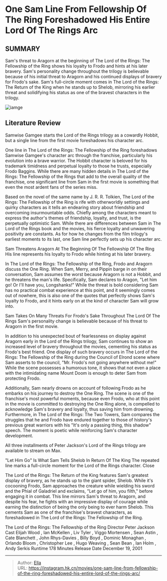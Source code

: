 # One Sam Line From Fellowship Of The Ring Foreshadowed His Entire Lord Of The Rings Arc


## SUMMARY 



  Sam&#39;s threat to Aragorn at the beginning of The Lord of the Rings: The Fellowship of the Ring shows his loyalty to Frodo and hints at his later bravery.   Sam&#39;s personality change throughout the trilogy is believable because of his initial threat to Aragorn and his continued displays of bravery for Frodo&#39;s sake.   Sam&#39;s full-circle moment comes in The Lord of the Rings: The Return of the King when he stands up to Shelob, mirroring his earlier threat and solidifying his status as one of the bravest characters in the trilogy.  

![iamge](https://static1.srcdn.com/wordpress/wp-content/uploads/2023/12/sean-astin-as-samwise-gamgee-in-the-lord-of-the-rings-the-fellowship-of-the-ring.jpg)

## Literature Review
Samwise Gamgee starts the Lord of the Rings trilogy as a cowardly Hobbit, but a single line from the first movie foreshadows his character arc.




One line in The Lord of the Rings: The Fellowship of the Ring foreshadows Samwise Gamgee&#39;s character arc through the franchise, particularly his evolution into a brave warrior. The Hobbit character is beloved for his trademark timidness and perpetual loyalty to those he trusts, especially Frodo Baggins. While there are many hidden details in The Lord of the Rings: The Fellowship of the Rings that add to the overall quality of the franchise, one significant line from Sam in the first movie is something that even the most ardent fans of the series miss.




Based on the novel of the same name by J. R. R. Tolkien, The Lord of the Rings: The Fellowship of the Ring is rife with otherworldly settings and quirky characters as it tells an endearing story about friendship and overcoming insurmountable odds. Chiefly among the characters meant to express the author&#39;s themes of friendship, loyalty, and trust, is the perpetually optimistic Sam. While there are differences between Sam in The Lord of the Rings book and the movies, his fierce loyalty and unwavering positivity are constants. As for how he changes from the film trilogy&#39;s earliest moments to its last, one Sam line perfectly sets up his character arc.


 Sam Threatens Aragorn At The Beginning Of The Fellowship Of The Ring 
His line represents his loyalty to Frodo while hinting at his later bravery.
          

In The Lord of the Rings: The Fellowship of the Ring, Frodo and Aragorn discuss the One Ring. When Sam, Merry, and Pippin barge in on their conversation, Sam assumes the worst because Aragorn is not a Hobbit, and he threatens the man&#39;s life. Specifically, Sam declares to Aragon, &#34;Let him go! Or I&#39;ll have you, Longshanks!&#34; While the threat is bold considering Sam has no practical combat experience at this point, and it seemingly comes out of nowhere, this is also one of the quotes that perfectly shows Sam&#39;s loyalty to Frodo, and it hints early on at the kind of character Sam will grow into.





 



 Sam Takes On Many Threats For Frodo&#39;s Sake Throughout The Lord Of The Rings 
Sam&#39;s personality change is believable because of his threat to Aragorn in the first movie.
          

In addition to his unexpected bout of fearlessness on display against Aragorn early in the Lord of the Rings trilogy, Sam continues to show an increased level of bravery throughout the movies, cementing his status as Frodo&#39;s best friend. One display of such bravery occurs in The Lord of the Rings: The Fellowship of the Ring during the Council of Elrond scene where Sam asserts to the council, &#34;Mr. Frodo&#39;s not going anywhere without me!&#34; While the scene possesses a humorous tone, it shows that not even a place with the intimidating name Mount Doom is enough to deter Sam from protecting Frodo.





 

Additionally, Sam nearly drowns on account of following Frodo as he embarks on his journey to destroy the One Ring. The scene is one of the franchise&#39;s most powerful moments, because even Frodo, who at this point in the movie is committed to destroying the One Ring alone, is compelled to acknowledge Sam&#39;s bravery and loyalty, thus saving him from drowning. Furthermore, in The Lord of the Rings: The Two Towers, Sam compares the struggles that he and Frodo have endured together to those of history&#39;s previous great warriors with his &#34;It&#39;s only a passing thing, this shadow&#34; speech. The moment is poetic while reinforcing Sam&#39;s character development.



All three installments of Peter Jackson&#39;s Lord of the Rings trilogy are available to stream on Max.









 &#34;Let Him Go&#34; Is What Sam Tells Shelob In Return Of The King 
The repeated line marks a full-circle moment for the Lord of the Rings character.
   Close     

The Lord of the Rings: The Return of the King features Sam&#39;s greatest display of bravery, as he stands up to the giant spider, Shelob. While it&#39;s cocooning Frodo, Sam approaches the creature while wielding his sword and the Phial of Galadriel and exclaims, &#34;Let go of him, you filth,&#34; before engaging it in combat. This line mirrors Sam&#39;s threat to Aragorn, and despite his fear, he fights with an impressive display of courage while earning the distinction of being the only being to ever harm Shelob. This cements Sam as one of the franchise&#39;s bravest characters, as foreshadowed in The Lord of the Rings: The Fellowship of the Ring.


 




  The Lord of the Rings: The Fellowship of the Ring   Director   Peter Jackson    Cast   Elijah Wood , Ian McKellen , Liv Tyler , Viggo Mortensen , Sean Astin , Cate Blanchett , John Rhys-Davies , Billy Boyd , Dominic Monaghan , Orlando Bloom , Christopher Lee , Hugo Weaving , Sean Bean , Ian Holm , Andy Serkis    Runtime   178 Minutes    Release Date   December 19, 2001       


---

> Author: [Ella](https://instagram.hk.cn/)  
> URL: https://instagram.hk.cn/movies/one-sam-line-from-fellowship-of-the-ring-foreshadowed-his-entire-lord-of-the-rings-arc/  

